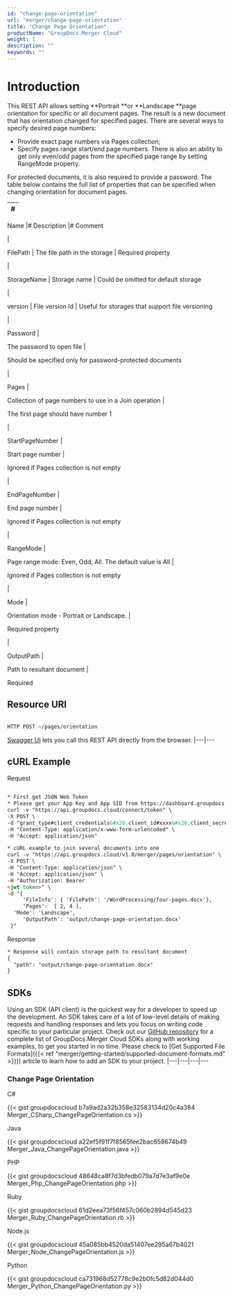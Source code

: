 ```yaml
---
id: "change-page-orientation"
url: "merger/change-page-orientation"
title: "Change Page Orientation"
productName: "GroupDocs.Merger Cloud"
weight: 1
description: ""
keywords: ""
---
```


# Introduction #

This REST API allows setting **Portrait **or **Landscape **page orientation for specific or all document pages. The result is a new document that has orientation changed for specified pages.
There are several ways to specify desired page numbers:

* Provide exact page numbers via Pages collection;
* Specify pages range start/end page numbers. There is also an ability to get only even/odd pages from the specified page range by setting RangeMode property.

For protected documents, it is also required to provide a password.
The table below contains the full list of properties that can be specified when changing orientation for document pages.

|#
|---
Name
|#
Description
|#
Comment

|

FilePath
|
The file path in the storage
|
Required property

|

StorageName
|
Storage name
|
Could be omitted for default storage

|

version
|
File version Id
|
Useful for storages that support file versioning

|

Password
|

The password to open file
|

Should be specified only for password-protected documents

|

Pages
|

Collection of page numbers to use in a Join operation
|

The first page should have number 1

|

StartPageNumber
|

Start page number
|

Ignored if Pages collection is not empty

|

EndPageNumber
|

End page number
|

Ignored if Pages collection is not empty

|

RangeMode
|

Page range mode: Even, Odd, All. The default value is All
|

Ignored if Pages collection is not empty

|

Mode
|

Orientation mode - Portrait or Landscape.
|

Required property

|

OutputPath
|

Path to resultant document
|

Required

## Resource URI ##

```html

HTTP POST ~/pages/orientation

 ```

[Swagger UI](https://apireference.groupdocs.cloud/merger/#/Pages/Orientation) lets you call this REST API directly from the browser.
|---|---

## cURL Example ##

 Request

```html

* First get JSON Web Token
* Please get your App Key and App SID from https://dashboard.groupdocs.cloud/#/apps. Kindly place App Key in "client_secret" and App SID in "client_id" argument.
curl -v "https://api.groupdocs.cloud/connect/token" \
-X POST \
-d "grant_type#client_credentials&#x26;client_id#xxxx&#x26;client_secret#xxxx" \
-H "Content-Type: application/x-www-form-urlencoded" \
-H "Accept: application/json"

* cURL example to join several documents into one
curl -v "https://api.groupdocs.cloud/v1.0/merger/pages/orientation" \
-X POST \
-H "Content-Type: application/json" \
-H "Accept: application/json" \
-H "Authorization: Bearer
<jwt token>" \
-d "{
     'FileInfo': { 'FilePath': '/WordProcessing/four-pages.docx'},
     'Pages':  [ 2, 4 ],
  'Mode': 'Landscape',
     'OutputPath': 'output/change-page-orientation.docx'
 }"

 ```

 Response

```html
* Response will contain storage path to resultant document
{
  "path": "output/change-page-orientation.docx"
}
 ```

## SDKs ##

Using an SDK (API client) is the quickest way for a developer to speed up the development. An SDK takes care of a lot of low-level details of making requests and handling responses and lets you focus on writing code specific to your particular project. Check out our [GitHub repository](https://github.com/groupdocs-merger-cloud) for a complete list of GroupDocs.Merger Cloud SDKs along with working examples, to get you started in no time. Please check to [Get Supported File Formats]({{< ref "merger/getting-started/supported-document-formats.md" >}})) article to learn how to add an SDK to your project.
|---|---|---|---

### Change Page Orientation ###

 C#

{{< gist groupdocscloud b7a9ad2a32b358e32583134d20c4a384 Merger_CSharp_ChangePageOrientation.cs >}}

 Java

{{< gist groupdocscloud a22ef5f91f7f8565fee2bac658674b49 Merger_Java_ChangePageOrientation.java >}}

 PHP

{{< gist groupdocscloud 48648ca8f7d3bfedb079a7d7e3af9e0e Merger_Php_ChangePageOrientation.php >}}

 Ruby

{{< gist groupdocscloud 61d2eea73f56f457c060b2894d545d23 Merger_Ruby_ChangePageOrientation.rb >}}

 Node.js

{{< gist groupdocscloud 45a085bb4520da51407ee295a67b4021 Merger_Node_ChangePageOrientation.js >}}

 Python

{{< gist groupdocscloud ca731968d52778c9e2b0fc5d82d044d0 Merger_Python_ChangePageOrientation.py >}}

